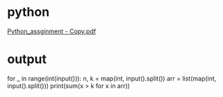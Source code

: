 # python 

[Python_assginment - Copy.pdf](https://github.com/mounika-123-meenuga/python-code/files/9643624/Python_assginment.-.Copy.pdf)
# output
for _ in range(int(input())):
    n, k = map(int, input().split())
    arr = list(map(int, input().split()))
    print(sum(x > k for x in arr))
